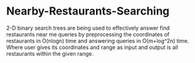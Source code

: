 # Nearby-Restaurants-Searching
2-D binary search trees are being used to effectively answer find restaurants near me queries by preprocessing the coordinates of restaurants in O(nlogn) time and answering queries in O(m+log^2n) time. Where user gives its coordinates and range as input and output is all restaurants within the given range.
